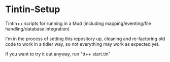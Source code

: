# Tintin-Setup
Tintin++ scripts for running in a Mud (including mapping/eventing/file handling/database integration)

I'm in the process of setting this repository up, cleaning and re-factoring old code to work in a tidier way, so not everything may work as expected yet. 

If you want to try it out anyway, run "tt++ start.tin"
